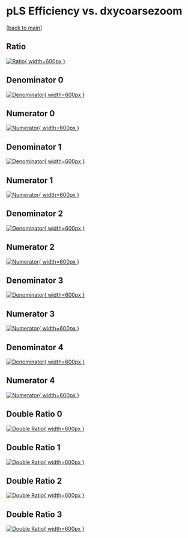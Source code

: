 # pLS Efficiency vs. dxycoarsezoom

[[back to main](./)]



## Ratio

[![Ratio](../mtv/var/pLS_xtr_211_-1_eff_dxycoarsezoom.png){ width=600px }](../mtv/var/pLS_xtr_211_-1_eff_dxycoarsezoom.pdf)

## Denominator 0

[![Denominator](../mtv/den/pLS_xtr_211_-1_eff_dxycoarsezoom_den0.png){ width=600px }](../mtv/den/pLS_xtr_211_-1_eff_dxycoarsezoom_den0.pdf)

## Numerator 0

[![Numerator](../mtv/num/pLS_xtr_211_-1_eff_dxycoarsezoom_num0.png){ width=600px }](../mtv/num/pLS_xtr_211_-1_eff_dxycoarsezoom_num0.pdf)

## Denominator 1

[![Denominator](../mtv/den/pLS_xtr_211_-1_eff_dxycoarsezoom_den1.png){ width=600px }](../mtv/den/pLS_xtr_211_-1_eff_dxycoarsezoom_den1.pdf)

## Numerator 1

[![Numerator](../mtv/num/pLS_xtr_211_-1_eff_dxycoarsezoom_num1.png){ width=600px }](../mtv/num/pLS_xtr_211_-1_eff_dxycoarsezoom_num1.pdf)

## Denominator 2

[![Denominator](../mtv/den/pLS_xtr_211_-1_eff_dxycoarsezoom_den2.png){ width=600px }](../mtv/den/pLS_xtr_211_-1_eff_dxycoarsezoom_den2.pdf)

## Numerator 2

[![Numerator](../mtv/num/pLS_xtr_211_-1_eff_dxycoarsezoom_num2.png){ width=600px }](../mtv/num/pLS_xtr_211_-1_eff_dxycoarsezoom_num2.pdf)

## Denominator 3

[![Denominator](../mtv/den/pLS_xtr_211_-1_eff_dxycoarsezoom_den3.png){ width=600px }](../mtv/den/pLS_xtr_211_-1_eff_dxycoarsezoom_den3.pdf)

## Numerator 3

[![Numerator](../mtv/num/pLS_xtr_211_-1_eff_dxycoarsezoom_num3.png){ width=600px }](../mtv/num/pLS_xtr_211_-1_eff_dxycoarsezoom_num3.pdf)

## Denominator 4

[![Denominator](../mtv/den/pLS_xtr_211_-1_eff_dxycoarsezoom_den4.png){ width=600px }](../mtv/den/pLS_xtr_211_-1_eff_dxycoarsezoom_den4.pdf)

## Numerator 4

[![Numerator](../mtv/num/pLS_xtr_211_-1_eff_dxycoarsezoom_num4.png){ width=600px }](../mtv/num/pLS_xtr_211_-1_eff_dxycoarsezoom_num4.pdf)

## Double Ratio 0

[![Double Ratio](../mtv/ratio/pLS_xtr_211_-1_eff_dxycoarsezoom_ratio0.png){ width=600px }](../mtv/ratio/pLS_xtr_211_-1_eff_dxycoarsezoom_ratio0.pdf)

## Double Ratio 1

[![Double Ratio](../mtv/ratio/pLS_xtr_211_-1_eff_dxycoarsezoom_ratio1.png){ width=600px }](../mtv/ratio/pLS_xtr_211_-1_eff_dxycoarsezoom_ratio1.pdf)

## Double Ratio 2

[![Double Ratio](../mtv/ratio/pLS_xtr_211_-1_eff_dxycoarsezoom_ratio2.png){ width=600px }](../mtv/ratio/pLS_xtr_211_-1_eff_dxycoarsezoom_ratio2.pdf)

## Double Ratio 3

[![Double Ratio](../mtv/ratio/pLS_xtr_211_-1_eff_dxycoarsezoom_ratio3.png){ width=600px }](../mtv/ratio/pLS_xtr_211_-1_eff_dxycoarsezoom_ratio3.pdf)

